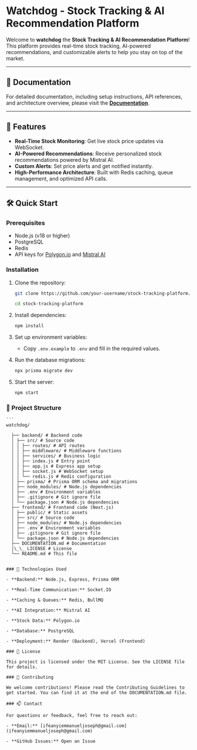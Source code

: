 # Watchdog - Stock Tracking & AI Recommendation Platform

<!-- ![Project Banner](https://via.placeholder.com/1200x400) Add a banner image if available -->

Welcome to **watchdog** the **Stock Tracking & AI Recommendation Platform**! This platform provides real-time stock tracking, AI-powered recommendations, and customizable alerts to help you stay on top of the market.

---

## 📖 Documentation

For detailed documentation, including setup instructions, API references, and architecture overview, please visit the **[Documentation](DOCUMENTATION.md)**.

---

## 🚀 Features

- **Real-Time Stock Monitoring**: Get live stock price updates via WebSocket.
- **AI-Powered Recommendations**: Receive personalized stock recommendations powered by Mistral AI.
- **Custom Alerts**: Set price alerts and get notified instantly.
- **High-Performance Architecture**: Built with Redis caching, queue management, and optimized API calls.

---

## 🛠️ Quick Start

### Prerequisites

- Node.js (v18 or higher)
- PostgreSQL
- Redis
- API keys for [Polygon.io](https://polygon.io/) and [Mistral AI](https://mistral.ai/)

### Installation

1. Clone the repository:

   ```bash
   git clone https://github.com/your-username/stock-tracking-platform.git

   cd stock-tracking-platform
   ```

2. Install dependencies:

   ```bash
   npm install
   ```

3. Set up environment variables:

   - Copy `.env.example` to `.env` and fill in the required values.

4. Run the database migrations:

   ```bash
   npx prisma migrate dev
   ```

5. Start the server:

   ```bash
   npm start
   ```

### 📂 Project Structure

    ```
    watchdog/

      ├── backend/ # Backend code
      │ ├── src/ # Source code
      │ │ ├── routes/ # API routes
      │ │ ├── middleware/ # Middleware functions
      │ │ ├── services/ # Business logic
      │ │ ├── index.js # Entry point
      │ │ ├── app.js # Express app setup
      │ │ ├── socket.js # WebSocket setup
      │ │ └── redis.js # Redis configuration
      │ ├── prisma/ # Prisma ORM schema and migrations
      │ ├── node_modules/ # Node.js dependencies
      │ ├── .env # Environment variables
      │ ├── .gitignore # Git ignore file
      │ └── package.json # Node.js dependencies
      ├── frontend/ # Frontend code (Next.js)
      │ ├── public/ # Static assets
      │ ├── src/ # Source code
      │ ├── node_modules/ # Node.js dependencies
      │ ├── .env # Environment variables
      │ ├── .gitignore # Git ignore file
      │ └── package.json # Node.js dependencies
      ├── DOCUMENTATION.md # Documentation
      |\_\_ LICENSE # License
      └── README.md # This file

   ```

### 🔧 Technologies Used

- **Backend:** Node.js, Express, Prisma ORM

- **Real-Time Communication:** Socket.IO

- **Caching & Queues:** Redis, BullMQ

- **AI Integration:** Mistral AI

- **Stock Data:** Polygon.io

- **Database:** PostgreSQL

- **Deployment:** Render (Backend), Vercel (Frontend)

### 📄 License

This project is licensed under the MIT License. See the LICENSE file for details.

### 🤝 Contributing

We welcome contributions! Please read the Contributing Guidelines to get started. You can find it at the end of the DOCUMENTATION.md file.

### 📫 Contact

For questions or feedback, feel free to reach out:

- **Email:** [ifeanyiemmanueljoseph@gmail.com](ifeanyiemmanueljoseph@gmail.com)

- **GitHub Issues:** Open an Issue
```
